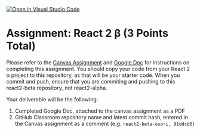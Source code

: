 [![Open in Visual Studio Code](https://classroom.github.com/assets/open-in-vscode-f059dc9a6f8d3a56e377f745f24479a46679e63a5d9fe6f495e02850cd0d8118.svg)](https://classroom.github.com/online_ide?assignment_repo_id=6105585&assignment_repo_type=AssignmentRepo)
# Assignment: React 2 β (3 Points Total)

Please refer to the [Canvas Assignment](https://canvas.wisc.edu/courses/273395/assignments/1378125) and [Google Doc](https://docs.google.com/document/d/1IFQqPvTlgXKRNT1cW7iicL-RhWmWMUXJ7H1OdDldqj0/edit?usp=sharing) for instructions on completing this assignment. You should copy your code from your React 2 α project to this repository, as that will be your starter code. When you commit and push, ensure that you are commiting and pushing to this react2-beta repository, not react2-alpha. 

Your deliverable will be the following: 
1. Completed Google Doc, attached to the canvas assignment as a PDF
2. GitHub Classroom repository name and latest commit hash, entered in the Canvas assignment as a comment (e.g. `react2-beta-osori, 91ddcb6`)
